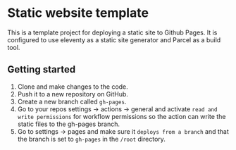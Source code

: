 # Static website template

This is a template project for deploying a static site to Github Pages. It is configured to use eleventy as a static site generator and Parcel as a build tool.

## Getting started

1. Clone and make changes to the code.
2. Push it to a new repository on GitHub.
3. Create a new branch called `gh-pages`.
4. Go to your repos settings -> actions -> general and activate `read and write permissions` for workflow permissions so the action can write the static files to the gh-pages branch.
5. Go to settings -> pages and make sure it `deploys from a branch` and that the branch is set to `gh-pages` in the `/root` directory.

